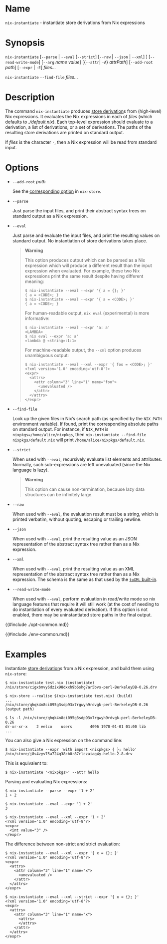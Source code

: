 # Name

`nix-instantiate` - instantiate store derivations from Nix expressions

# Synopsis

`nix-instantiate`
  [`--parse` | `--eval` [`--strict`] [`--raw` | `--json` | `--xml`] ]
  [`--read-write-mode`]
  [`--arg` *name* *value*]
  [{`--attr`| `-A`} *attrPath*]
  [`--add-root` *path*]
  [`--expr` | `-E`]
  *files…*

`nix-instantiate` `--find-file` *files…*

# Description

The command `nix-instantiate` produces [store derivation]s from (high-level) Nix expressions.
It evaluates the Nix expressions in each of *files* (which defaults to
*./default.nix*). Each top-level expression should evaluate to a
derivation, a list of derivations, or a set of derivations. The paths
of the resulting store derivations are printed on standard output.

[store derivation]: @docroot@/glossary.md#gloss-store-derivation

If *files* is the character `-`, then a Nix expression will be read from
standard input.

# Options

- `--add-root` *path*

  See the [corresponding option](nix-store.md) in `nix-store`.

- `--parse`

  Just parse the input files, and print their abstract syntax trees on
  standard output as a Nix expression.

- `--eval`

  Just parse and evaluate the input files, and print the resulting
  values on standard output. No instantiation of store derivations
  takes place.

  > **Warning**
  >
  > This option produces output which can be parsed as a Nix expression which
  > will produce a different result than the input expression when evaluated.
  > For example, these two Nix expressions print the same result despite
  > having different meaning:
  >
  > ```console
  > $ nix-instantiate --eval --expr '{ a = {}; }'
  > { a = <CODE>; }
  > $ nix-instantiate --eval --expr '{ a = <CODE>; }'
  > { a = <CODE>; }
  > ```
  >
  > For human-readable output, `nix eval` (experimental) is more informative:
  >
  > ```console
  > $ nix-instantiate --eval --expr 'a: a'
  > <LAMBDA>
  > $ nix eval --expr 'a: a'
  > «lambda @ «string»:1:1»
  > ```
  >
  > For machine-readable output, the `--xml` option produces unambiguous
  > output:
  >
  > ```console
  > $ nix-instantiate --eval --xml --expr '{ foo = <CODE>; }'
  > <?xml version='1.0' encoding='utf-8'?>
  > <expr>
  >   <attrs>
  >     <attr column="3" line="1" name="foo">
  >       <unevaluated />
  >     </attr>
  >   </attrs>
  > </expr>
  > ```

- `--find-file`

  Look up the given files in Nix’s search path (as specified by the
  `NIX_PATH` environment variable). If found, print the corresponding
  absolute paths on standard output. For instance, if `NIX_PATH` is
  `nixpkgs=/home/alice/nixpkgs`, then `nix-instantiate --find-file
  nixpkgs/default.nix` will print `/home/alice/nixpkgs/default.nix`.

- `--strict`

  When used with `--eval`, recursively evaluate list elements and
  attributes. Normally, such sub-expressions are left unevaluated
  (since the Nix language is lazy).

  > **Warning**
  >
  > This option can cause non-termination, because lazy data
  > structures can be infinitely large.

- `--raw`

  When used with `--eval`, the evaluation result must be a string,
  which is printed verbatim, without quoting, escaping or trailing newline.

- `--json`

  When used with `--eval`, print the resulting value as an JSON
  representation of the abstract syntax tree rather than as a Nix expression.

- `--xml`

  When used with `--eval`, print the resulting value as an XML
  representation of the abstract syntax tree rather than as a Nix expression.
  The schema is the same as that used by the [`toXML`
  built-in](../language/builtins.md).

- `--read-write-mode`

  When used with `--eval`, perform evaluation in read/write mode so
  nix language features that require it will still work (at the cost
  of needing to do instantiation of every evaluated derivation). If
  this option is not enabled, there may be uninstantiated store paths
  in the final output.

{{#include ./opt-common.md}}

{{#include ./env-common.md}}

# Examples

Instantiate [store derivation]s from a Nix expression, and build them using `nix-store`:

```console
$ nix-instantiate test.nix (instantiate)
/nix/store/cigxbmvy6dzix98dxxh9b6shg7ar5bvs-perl-BerkeleyDB-0.26.drv

$ nix-store --realise $(nix-instantiate test.nix) (build)
...
/nix/store/qhqk4n8ci095g3sdp93x7rgwyh9rdvgk-perl-BerkeleyDB-0.26 (output path)

$ ls -l /nix/store/qhqk4n8ci095g3sdp93x7rgwyh9rdvgk-perl-BerkeleyDB-0.26
dr-xr-xr-x    2 eelco    users        4096 1970-01-01 01:00 lib
...
```

You can also give a Nix expression on the command line:

```console
$ nix-instantiate --expr 'with import <nixpkgs> { }; hello'
/nix/store/j8s4zyv75a724q38cb0r87rlczaiag4y-hello-2.8.drv
```

This is equivalent to:

```console
$ nix-instantiate '<nixpkgs>' --attr hello
```

Parsing and evaluating Nix expressions:

```console
$ nix-instantiate --parse --expr '1 + 2'
1 + 2
```

```console
$ nix-instantiate --eval --expr '1 + 2'
3
```

```console
$ nix-instantiate --eval --xml --expr '1 + 2'
<?xml version='1.0' encoding='utf-8'?>
<expr>
  <int value="3" />
</expr>
```

The difference between non-strict and strict evaluation:

```console
$ nix-instantiate --eval --xml --expr '{ x = {}; }'
<?xml version='1.0' encoding='utf-8'?>
<expr>
  <attrs>
    <attr column="3" line="1" name="x">
      <unevaluated />
    </attr>
  </attrs>
</expr>

$ nix-instantiate --eval --xml --strict --expr '{ x = {}; }'
<?xml version='1.0' encoding='utf-8'?>
<expr>
  <attrs>
    <attr column="3" line="1" name="x">
      <attrs>
      </attrs>
    </attr>
  </attrs>
</expr>
```
